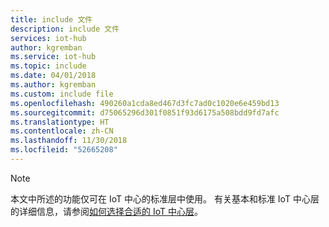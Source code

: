 ```yaml
---
title: include 文件
description: include 文件
services: iot-hub
author: kgremban
ms.service: iot-hub
ms.topic: include
ms.date: 04/01/2018
ms.author: kgremban
ms.custom: include file
ms.openlocfilehash: 490260a1cda8ed467d3fc7ad0c1020e6e459bd13
ms.sourcegitcommit: d75065296d301f0851f93d6175a508bdd9fd7afc
ms.translationtype: HT
ms.contentlocale: zh-CN
ms.lasthandoff: 11/30/2018
ms.locfileid: "52665208"
---
```

>[!NOTE]
>本文中所述的功能仅可在 IoT 中心的标准层中使用。 有关基本和标准 IoT 中心层的详细信息，请参阅[如何选择合适的 IoT 中心层](../articles/iot-hub/iot-hub-scaling.md)。